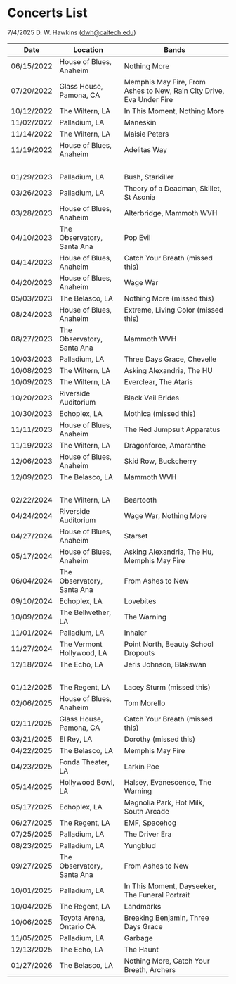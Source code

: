 # Concerts List

7/4/2025 D. W. Hawkins (dwh@caltech.edu)

Date       | Location                   | Bands 
-----------|----------------------------|------------
06/15/2022 | House of Blues, Anaheim    | Nothing More
07/20/2022 | Glass House, Pamona, CA    | Memphis May Fire, From Ashes to New, Rain City Drive, Eva Under Fire
10/12/2022 | The Wiltern, LA            | In This Moment, Nothing More
11/02/2022 | Palladium, LA              | Maneskin
11/14/2022 | The Wiltern, LA            | Maisie Peters
11/19/2022 | House of Blues, Anaheim    | Adelitas Way
&nbsp;     | &nbsp;                     | &nbsp;
01/29/2023 | Palladium, LA              | Bush, Starkiller
03/26/2023 | Palladium, LA              | Theory of a Deadman, Skillet, St Asonia
03/28/2023 | House of Blues, Anaheim    | Alterbridge, Mammoth WVH
04/10/2023 | The Observatory, Santa Ana | Pop Evil
04/14/2023 | House of Blues, Anaheim    | Catch Your Breath (missed this)
04/20/2023 | House of Blues, Anaheim    | Wage War
05/03/2023 | The Belasco, LA            | Nothing More (missed this)
08/24/2023 | House of Blues, Anaheim    | Extreme, Living Color (missed this)
08/27/2023 | The Observatory, Santa Ana | Mammoth WVH
10/03/2023 | Palladium, LA              | Three Days Grace, Chevelle
10/08/2023 | The Wiltern, LA            | Asking Alexandria, The HU
10/09/2023 | The Wiltern, LA            | Everclear, The Ataris
10/20/2023 | Riverside Auditorium       | Black Veil Brides
10/30/2023 | Echoplex, LA               | Mothica (missed this)
11/11/2023 | House of Blues, Anaheim    | The Red Jumpsuit Apparatus
11/19/2023 | The Wiltern, LA            | Dragonforce, Amaranthe
12/06/2023 | House of Blues, Anaheim    | Skid Row, Buckcherry
12/09/2023 | The Belasco, LA            | Mammoth WVH
&nbsp;     | &nbsp;                     | &nbsp;
02/22/2024 | The Wiltern, LA            | Beartooth
04/24/2024 | Riverside Auditorium       | Wage War, Nothing More
04/27/2024 | House of Blues, Anaheim    | Starset
05/17/2024 | House of Blues, Anaheim    | Asking Alexandria, The Hu, Memphis May Fire
06/04/2024 | The Observatory, Santa Ana | From Ashes to New
09/10/2024 | Echoplex, LA               | Lovebites
10/09/2024 | The Bellwether, LA         | The Warning
11/01/2024 | Palladium, LA              | Inhaler
11/27/2024 | The Vermont Hollywood, LA  | Point North, Beauty School Dropouts
12/18/2024 | The Echo, LA               | Jeris Johnson, Blakswan
&nbsp;     | &nbsp;                     | &nbsp;
01/12/2025 | The Regent, LA             | Lacey Sturm (missed this)
02/06/2025 | House of Blues, Anaheim    | Tom Morello
02/11/2025 | Glass House, Pamona, CA    | Catch Your Breath (missed this)
03/21/2025 | El Rey, LA                 | Dorothy (missed this)
04/22/2025 | The Belasco, LA            | Memphis May Fire
04/23/2025 | Fonda Theater, LA          | Larkin Poe
05/14/2025 | Hollywood Bowl, LA         | Halsey, Evanescence, The Warning
05/17/2025 | Echoplex, LA               | Magnolia Park, Hot Milk, South Arcade
06/27/2025 | The Regent, LA             | EMF, Spacehog
07/25/2025 | Palladium, LA              | The Driver Era
08/23/2025 | Palladium, LA              | Yungblud
09/27/2025 | The Observatory, Santa Ana | From Ashes to New
10/01/2025 | Palladium, LA              | In This Moment, Dayseeker, The Funeral Portrait
10/04/2025 | The Regent, LA             | Landmarks
10/06/2025 | Toyota Arena, Ontario CA   | Breaking Benjamin, Three Days Grace
11/05/2025 | Palladium, LA              | Garbage
12/13/2025 | The Echo, LA               | The Haunt
01/27/2026 | The Belasco, LA            | Nothing More, Catch Your Breath, Archers


















